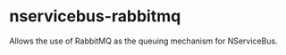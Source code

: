 nservicebus-rabbitmq
====================

Allows the use of RabbitMQ as the queuing mechanism for NServiceBus.